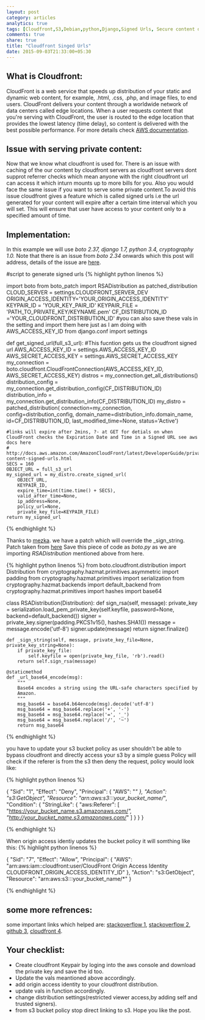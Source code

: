 ```yaml
---
layout: post
category: articles
analytics: true
tags: [Cloudfront,S3,Debian,python,Django,Signed Urls, Secure content distribution, avoid cloudfront hotlinking]
comments: true
share: true
title: "Cloudfront Singed Urls"
date: 2015-09-03T21:33:00+05:30
---
```


What is Cloudfront:
-------------------
CloudFront is a web service that speeds up distribution of your static and dynamic web content, for example, .html, .css, .php,
and image files, to end users. CloudFront delivers your content through a worldwide network of data centers called edge locations.
When a user requests content that you're serving with CloudFront, the user is routed to the edge location that provides the lowest 
latency (time delay), so content is delivered with the best possible performance.
For more details check [AWS documentation](http://docs.aws.amazon.com/AmazonCloudFront/latest/DeveloperGuide/Introduction.html).

Issue with serving private content:
-----------------------------------
Now that we know what cloudfront is used for. There is an issue with caching of the our content by cloudfront servers as cloudfront servers
dont supprot referrer checks which mean anyone with the right cloudfront url can access it which inturn mounts up to more bills for you.
Also you would face the same issue if you want to serve some private content.To avoid this issue cloudfront gives a feature which is called
signed urls i.e the url generated for your content will expire after a certain time interval which you will set. This will ensure that 
user have access to your content only to a specified amount of time.

Implementation:
---------------
In this example we will use *boto 2.37, django 1.7, python 3.4, cryptography 1.0.* Note that there is an issue from *boto 2.34* onwards which this post will
address, details of the issue are [here](https://github.com/boto/boto/issues/2854).

#script to generate signed urls
{% highlight python linenos %}

import boto
from boto_patch import RSADistribution as patched_distribution
CLOUD_SERVER = settings.CLOUDFRONT_SERVER_DEV
ORIGIN_ACCESS_IDENTITY='YOUR_ORIGIN_ACCESS_IDENTITY'
KEYPAIR_ID = 'YOUR_KEY_PAIR_ID'
KEYPAIR_FILE = 'PATH_TO_PRIVATE_KEY/KEYNAME.pem'
CF_DISTRIBUTION_ID ='YOUR_CLOUDFRONT_DISTRIBUTION_ID'
#you can also save these vals in the setting and import them here just as I am doing with AWS_ACCESS_KEY_ID
from django.conf import settings

def get_signed_url(full_s3_url):
    #This fucntion gets us the cloudfront signed url
    AWS_ACCESS_KEY_ID = settings.AWS_ACCESS_KEY_ID
    AWS_SECRET_ACCESS_KEY = settings.AWS_SECRET_ACCESS_KEY
    my_connection = boto.cloudfront.CloudFrontConnection(AWS_ACCESS_KEY_ID, AWS_SECRET_ACCESS_KEY)
    distros = my_connection.get_all_distributions()
    distribution_config = my_connection.get_distribution_config(CF_DISTRIBUTION_ID)
    distribution_info = my_connection.get_distribution_info(CF_DISTRIBUTION_ID)
    my_distro = patched_distribution(
        connection=my_connection,
        config=distribution_config,
        domain_name=distribution_info.domain_name,
        id=CF_DISTRIBUTION_ID,
        last_modified_time=None,
        status='Active')

    #links will expire after 2mins, ?- at GET for detials on when CloudFront checks the Expiration Date and Time in a Signed URL see aws docs here
    # http://docs.aws.amazon.com/AmazonCloudFront/latest/DeveloperGuide/private-content-signed-urls.html
    SECS = 160
    OBJECT_URL = full_s3_url
    my_signed_url = my_distro.create_signed_url(
        OBJECT_URL,
        KEYPAIR_ID,
        expire_time=int(time.time() + SECS),
        valid_after_time=None,
        ip_address=None,
        policy_url=None,
        private_key_file=KEYPAIR_FILE)
    return my_signed_url

{% endhighlight %}

Thanks to [mezka](https://github.com/mekza). we have a patch which will override the  _sign_string.
Patch taken from [here](https://github.com/boto/boto/issues/2854#issuecomment-134584217)
Save this piece of code as *boto.py* as we are importing *RSADistribution* mentioned above from here.

{% highlight python linenos %}
from boto.cloudfront.distribution import Distribution
from cryptography.hazmat.primitives.asymmetric import padding
from cryptography.hazmat.primitives import serialization
from cryptography.hazmat.backends import default_backend
from cryptography.hazmat.primitives import hashes
import base64

class RSADistribution(Distribution):
    def sign_rsa(self, message):
        private_key = serialization.load_pem_private_key(self.keyfile, password=None,
                            backend=default_backend())
        signer = private_key.signer(padding.PKCS1v15(), hashes.SHA1())
        message = message.encode('utf-8')
        signer.update(message)
        return signer.finalize()

    def _sign_string(self, message, private_key_file=None, private_key_string=None):
        if private_key_file:
            self.keyfile = open(private_key_file, 'rb').read()
        return self.sign_rsa(message)

    @staticmethod
    def _url_base64_encode(msg):
        """
        Base64 encodes a string using the URL-safe characters specified by
        Amazon.
        """
        msg_base64 = base64.b64encode(msg).decode('utf-8')
        msg_base64 = msg_base64.replace('+', '-')
        msg_base64 = msg_base64.replace('=', '_')
        msg_base64 = msg_base64.replace('/', '~')
        return msg_base64

{% endhighlight %}

you have to update your s3 bucket policy as user shouldn't be able to bypass cloudfront and directly access your s3 by a simple guess
Policy will check if the referer is from the s3 then deny the request, policy would look like:

{% highlight python linenos %}

{
    "Sid": "1",
    "Effect": "Deny",
    "Principal": {
        "AWS": "*"
    },
    "Action": "s3:GetObject",
    "Resource": "arn:aws:s3:::your_bucket_name/*",
    "Condition": {
        "StringLike": {
            "aws:Referer": [
                "https://your_bucket_name.s3.amazonaws.com/*",
                "http://your_bucket_name.s3.amazonaws.com/*"
            ]
        }
    }
}

{% endhighlight %}

When  origin access identiy updates the bucket policy it will somthing like this:
{% highlight python linenos %}

{
    "Sid": "7",
    "Effect": "Allow",
    "Principal": {
        "AWS": "arn:aws:iam::cloudfront:user/CloudFront Origin Access Identity CLOUDFRONT_ORIGIN_ACCESS_IDENTITY_ID"
    },
    "Action": "s3:GetObject",
    "Resource": "arn:aws:s3:::your_bucket_name/*"
}

{% endhighlight %}


some more refrences:
--------------------
some important links which helped are: 
[stackoverflow 1](http://stackoverflow.com/questions/2573919/creating-signed-urls-for-amazon-cloudfront),
[stackoverflow 2](http://stackoverflow.com/questions/11270254/how-to-create-a-signed-cloudfront-url-with-python),
[github 3](https://github.com/boto/boto/issues/2854?_pjax=%23js-repo-pjax-container),
[cloudfront 4](http://boto.readthedocs.org/en/latest/ref/cloudfront.html).

Your checklist:
---------------
* Create cloudfront Keypair by loging into the aws console and download the private key and save the id too.
* Update the vals meantioned above accordingly.
* add origin access identity to your cloudfront distribution.
* update vals in function accordingly.
* change distribution settings(restricted viewer access,by adding self and trusted signers).
* from s3 bucket policy stop direct linking to s3.
Hope you like the post.
